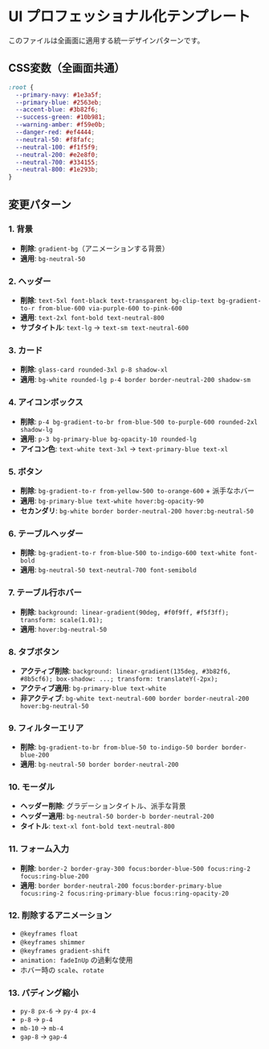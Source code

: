 # UI プロフェッショナル化テンプレート

このファイルは全画面に適用する統一デザインパターンです。

## CSS変数（全画面共通）

```css
:root {
  --primary-navy: #1e3a5f;
  --primary-blue: #2563eb;
  --accent-blue: #3b82f6;
  --success-green: #10b981;
  --warning-amber: #f59e0b;
  --danger-red: #ef4444;
  --neutral-50: #f8fafc;
  --neutral-100: #f1f5f9;
  --neutral-200: #e2e8f0;
  --neutral-700: #334155;
  --neutral-800: #1e293b;
}
```

## 変更パターン

### 1. 背景
- **削除**: `gradient-bg`（アニメーションする背景）
- **適用**: `bg-neutral-50`

### 2. ヘッダー
- **削除**: `text-5xl font-black text-transparent bg-clip-text bg-gradient-to-r from-blue-600 via-purple-600 to-pink-600`
- **適用**: `text-2xl font-bold text-neutral-800`
- **サブタイトル**: `text-lg` → `text-sm text-neutral-600`

### 3. カード
- **削除**: `glass-card rounded-3xl p-8 shadow-xl`
- **適用**: `bg-white rounded-lg p-4 border border-neutral-200 shadow-sm`

### 4. アイコンボックス
- **削除**: `p-4 bg-gradient-to-br from-blue-500 to-purple-600 rounded-2xl shadow-lg`
- **適用**: `p-3 bg-primary-blue bg-opacity-10 rounded-lg`
- **アイコン色**: `text-white text-3xl` → `text-primary-blue text-xl`

### 5. ボタン
- **削除**: `bg-gradient-to-r from-yellow-500 to-orange-600` + 派手なホバー
- **適用**: `bg-primary-blue text-white hover:bg-opacity-90`
- **セカンダリ**: `bg-white border border-neutral-200 hover:bg-neutral-50`

### 6. テーブルヘッダー
- **削除**: `bg-gradient-to-r from-blue-500 to-indigo-600 text-white font-bold`
- **適用**: `bg-neutral-50 text-neutral-700 font-semibold`

### 7. テーブル行ホバー
- **削除**: `background: linear-gradient(90deg, #f0f9ff, #f5f3ff); transform: scale(1.01);`
- **適用**: `hover:bg-neutral-50`

### 8. タブボタン
- **アクティブ削除**: `background: linear-gradient(135deg, #3b82f6, #8b5cf6); box-shadow: ...; transform: translateY(-2px);`
- **アクティブ適用**: `bg-primary-blue text-white`
- **非アクティブ**: `bg-white text-neutral-600 border border-neutral-200 hover:bg-neutral-50`

### 9. フィルターエリア
- **削除**: `bg-gradient-to-br from-blue-50 to-indigo-50 border border-blue-200`
- **適用**: `bg-neutral-50 border border-neutral-200`

### 10. モーダル
- **ヘッダー削除**: グラデーションタイトル、派手な背景
- **ヘッダー適用**: `bg-neutral-50 border-b border-neutral-200`
- **タイトル**: `text-xl font-bold text-neutral-800`

### 11. フォーム入力
- **削除**: `border-2 border-gray-300 focus:border-blue-500 focus:ring-2 focus:ring-blue-200`
- **適用**: `border border-neutral-200 focus:border-primary-blue focus:ring-2 focus:ring-primary-blue focus:ring-opacity-20`

### 12. 削除するアニメーション
- `@keyframes float`
- `@keyframes shimmer`
- `@keyframes gradient-shift`
- `animation: fadeInUp` の過剰な使用
- ホバー時の `scale`、`rotate`

### 13. パディング縮小
- `py-8 px-6` → `py-4 px-4`
- `p-8` → `p-4`
- `mb-10` → `mb-4`
- `gap-8` → `gap-4`
